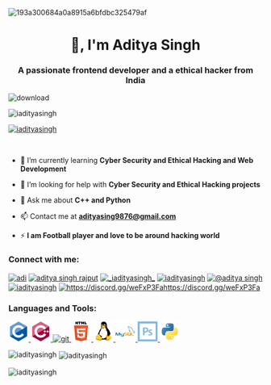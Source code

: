 ![193a300684a0a8915a6bfdbc325479af](https://user-images.githubusercontent.com/89569367/137636787-dd0c2e70-1acb-4ce5-bdec-4bff5b237cdc.gif)


<h1 align="center"> 👋, I'm Aditya Singh</h1>
<h3 align="center">A passionate frontend developer and a ethical hacker from India</h3>

   ![download](https://user-images.githubusercontent.com/89569367/137631314-8f180c38-5474-4070-8769-0a1697a79945.jpg)

<p align="left"> <img src="https://komarev.com/ghpvc/?username=iadityasingh&label=Profile%20views&color=0e75b6&style=flat" alt="iadityasingh" /> </p>

<p align="left"> <a href="https://github.com/ryo-ma/github-profile-trophy"><img src="https://github-profile-trophy.vercel.app/?username=iadityasingh" alt="iadityasingh" /></a> </p>

<p align="left"> <a href="https://twitter.com/" target="blank"><img src="https://img.shields.io/twitter/follow/?logo=twitter&style=for-the-badge" alt="" /></a> </p>

- 🌱 I’m currently learning **Cyber Security and Ethical Hacking and Web Development**

- 🤝 I’m looking for help with **Cyber Security and Ethical Hacking projects**

- 💬 Ask me about **C++ and Python**

- 📫 Contact me at **adityasing9876@gmail.com**

- ⚡ **I am Football player and love to be around hacking world**

<h3 align="left">Connect with me:</h3>
<p align="left">
<a href="https://stackoverflow.com/users/adi" target="blank"><img align="center" src="https://raw.githubusercontent.com/rahuldkjain/github-profile-readme-generator/master/src/images/icons/Social/stack-overflow.svg" alt="adi" height="30" width="40" /></a>
<a href="https://fb.com/aditya singh rajput" target="blank"><img align="center" src="https://raw.githubusercontent.com/rahuldkjain/github-profile-readme-generator/master/src/images/icons/Social/facebook.svg" alt="aditya singh rajput" height="30" width="40" /></a>
<a href="https://instagram.com/_iadityasingh_" target="blank"><img align="center" src="https://raw.githubusercontent.com/rahuldkjain/github-profile-readme-generator/master/src/images/icons/Social/instagram.svg" alt="_iadityasingh_" height="30" width="40" /></a>
<a href="https://www.codechef.com/users/iadityasingh" target="blank"><img align="center" src="https://cdn.jsdelivr.net/npm/simple-icons@3.1.0/icons/codechef.svg" alt="iadityasingh" height="30" width="40" /></a>
<a href="https://www.hackerearth.com/@aditya singh" target="blank"><img align="center" src="https://raw.githubusercontent.com/rahuldkjain/github-profile-readme-generator/master/src/images/icons/Social/hackerearth.svg" alt="@aditya singh" height="30" width="40" /></a>
<a href="https://auth.geeksforgeeks.org/user/iadityasingh" target="blank"><img align="center" src="https://raw.githubusercontent.com/rahuldkjain/github-profile-readme-generator/master/src/images/icons/Social/geeks-for-geeks.svg" alt="iadityasingh" height="30" width="40" /></a>
<a href="https://discord.gg/https://discord.gg/weFxP3Fahttps://discord.gg/weFxP3Fa" target="blank"><img align="center" src="https://raw.githubusercontent.com/rahuldkjain/github-profile-readme-generator/master/src/images/icons/Social/discord.svg" alt="https://discord.gg/weFxP3Fahttps://discord.gg/weFxP3Fa" height="30" width="40" /></a>
</p>

<h3 align="left">Languages and Tools:</h3>
<p align="left"> <a href="https://www.cprogramming.com/" target="_blank"> <img src="https://raw.githubusercontent.com/devicons/devicon/master/icons/c/c-original.svg" alt="c" width="40" height="40"/> </a> <a href="https://www.w3schools.com/cpp/" target="_blank"> <img src="https://raw.githubusercontent.com/devicons/devicon/master/icons/cplusplus/cplusplus-original.svg" alt="cplusplus" width="40" height="40"/> </a> <a href="https://git-scm.com/" target="_blank"> <img src="https://www.vectorlogo.zone/logos/git-scm/git-scm-icon.svg" alt="git" width="40" height="40"/> </a> <a href="https://www.w3.org/html/" target="_blank"> <img src="https://raw.githubusercontent.com/devicons/devicon/master/icons/html5/html5-original-wordmark.svg" alt="html5" width="40" height="40"/> </a> <a href="https://www.linux.org/" target="_blank"> <img src="https://raw.githubusercontent.com/devicons/devicon/master/icons/linux/linux-original.svg" alt="linux" width="40" height="40"/> </a> <a href="https://www.mysql.com/" target="_blank"> <img src="https://raw.githubusercontent.com/devicons/devicon/master/icons/mysql/mysql-original-wordmark.svg" alt="mysql" width="40" height="40"/> </a> <a href="https://www.photoshop.com/en" target="_blank"> <img src="https://raw.githubusercontent.com/devicons/devicon/master/icons/photoshop/photoshop-line.svg" alt="photoshop" width="40" height="40"/> </a> <a href="https://www.python.org" target="_blank"> <img src="https://raw.githubusercontent.com/devicons/devicon/master/icons/python/python-original.svg" alt="python" width="40" height="40"/> </a> </p>

<p><img align="left" src="https://github-readme-stats.vercel.app/api/top-langs?username=iadityasingh&show_icons=true&locale=en&layout=compact" alt="iadityasingh" /></p>

<p>&nbsp;<img align="center" src="https://github-readme-stats.vercel.app/api?username=iadityasingh&show_icons=true&locale=en" alt="iadityasingh" /></p>

<p><img align="center" src="https://github-readme-streak-stats.herokuapp.com/?user=iadityasingh&" alt="iadityasingh" /></p>

